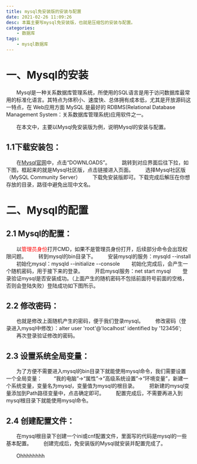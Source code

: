 ```yaml
---
title: mysql免安装版的安装与配置
date: 2021-02-26 11:09:26
desc: 本篇主要写mysql免安装版，也就是压缩包的安装与配置。
categories:
	- 数据库
tags:
	- mysql数据库
---
```

# 一、Mysql的安装

　　Mysql是一种关系数据库管理系统，所使用的SQL语言是用于访问数据库最常用的标准化语言。其特点为体积小、速度快、总体拥有成本低，尤其是开放源码这一特点，在 Web应用方面 MySQL 是最好的 RDBMS(Relational Database Management System：关系数据库管理系统)应用软件之一。

　　在本文中，主要以Mysql免安装版为例，说明Mysql的安装与配置。

## 1.1下载安装包：

　　在[Mysql官网](https://www.mysql.com/)中，点击“DOWNLOADS”。
　　跳转到对应界面后往下拉，如下图，框起来的就是Mysql社区版，点击链接进入页面。
　　选择Mysql社区版（MySQL Community Server）
　　下载免安装版即可。下载完成后解压在你想存放的目录，路径中避免出现中文名。

# 二、Mysql的配置

## 2.1 Mysql的配置：

　　以<span style="color:red;">管理员身份</span>打开CMD，如果不是管理员身份打开，后续部分命令会出现权限问题。
　　转到mysql的bin目录下。
　　安装mysql的服务：mysqld --install
　　初始化mysql：mysqld --initialize --console
　　初始化完成后，会产生一个随机密码，用于接下来的登录。
　　开启mysql服务：net start mysql
　　登录验证mysql是否安装成功。（上面产生的随机密码不包括前面符号前面的空格，否则会登陆失败）登陆成功如下图所示。

## 2.2 修改密码：

　　也就是修改上面随机产生的密码，便于我们登录mysql。
　　修改密码（登录进入mysql中修改）：alter user 'root'@'localhost' identified by '123456';
　　再次登录验证修改的密码。

## 2.3 设置系统全局变量：

　　为了方便不需要进入mysql的bin目录下就能使用mysql命令，我们需要设置一个全局变量：
　　“我的电脑”->“属性”->“高级系统设置”->“环境变量”，新建一个系统变量，变量名为mysql，变量值为mysql的根目录。
　　把新建的mysql变量添加到Path路径变量中，点击确定即可。
　　配置完成后，不需要再进入到mysql根目录下就能使用mysql命令。

## 2.4 创建配置文件：

　　在mysql根目录下创建一个ini或cnf配置文件，里面写的代码是mysql的一些基本配置。
　　创建完成后，免安装版的Mysql就安装并配置完成了。

　　<span class="hideWord">Ohhhhhhhh</span>